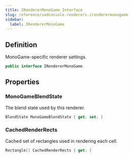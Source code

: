 ```yaml
---
title: IRendererMonoGame Interface
slug: reference/sadconsole.renderers.irenderermonogame
sidebar:
  label: IRendererMonoGame
---
```

## Definition

MonoGame-specific renderer settings.

```csharp title="C#"
public interface IRendererMonoGame
```


## Properties

### MonoGameBlendState

The blend state used by this renderer.

```csharp title="C#"
BlendState MonoGameBlendState { get; set; }
```

### CachedRenderRects

Cached set of rectangles used in rendering each cell.

```csharp title="C#"
Rectangle[] CachedRenderRects { get; }
```